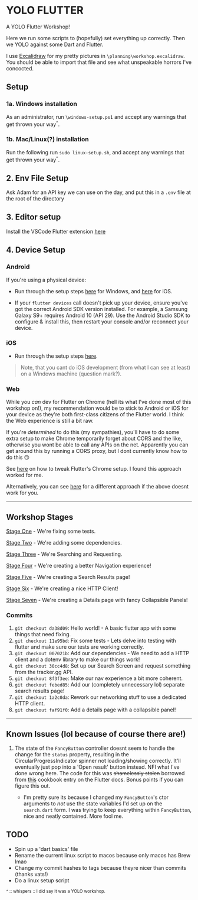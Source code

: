 # YOLO FLUTTER

A YOLO Flutter Workshop!

Here we run some scripts to (hopefully) set everything up correctly. Then we YOLO against some Dart and Flutter.

I use [Excalidraw](https://excalidraw.com/) for my pretty pictures in `\planning\workshop.excalidraw`. You should be able to import that file and see what unspeakable horrors I've concocted.

## Setup

### 1a. Windows installation

As an administrator, run `\windows-setup.ps1` and accept any warnings that get thrown your way<sup>^</sup>.

### 1b. Mac/Linux(?) installation

Run the following run `sudo linux-setup.sh`, and accept any warnings that get thrown your way<sup>^</sup>.

## 2. Env File Setup

Ask Adam for an API key we can use on the day, and put this in a `.env` file at the root of the directory

## 3. Editor setup

Install the VSCode Flutter extension [here](https://marketplace.visualstudio.com/items?itemName=Dart-Code.flutter)

## 4. Device Setup

### Android

If you're using a physical device:

- Run through the setup steps [here](https://flutter.dev/docs/get-started/install/windows#set-up-your-android-device) for Windows, and [here](https://flutter.dev/docs/get-started/install/macos#set-up-your-android-device) for iOS.

- If your `flutter devices` call doesn't pick up your device, ensure you've got the correct Android SDK version installed. For example, a Samsung Galaxy S9+ requires Android 10 (API 29). Use the Android Studio SDK to configure & install this, then restart your console and/or reconnect your device.

### iOS

- Run through the setup steps [here](https://flutter.dev/docs/get-started/install/macos#ios-setup).

> Note, that you cant do iOS development (from what I can see at least) on a Windows machine (question mark?).

### Web

While you _can_ dev for Flutter on Chrome (hell its what I've done most of this workshop on!), my recommendation would be to stick to Android or iOS for your device as they're both first-class citizens of the Flutter world. I think the Web experience is still a bit raw.

If you're _determined_ to do this (my sympathies), you'll have to do some extra setup to make Chrome temporarily forget about CORS and the like, otherwise you wont be able to call any APIs on the net. Apparently you can get around this by running a CORS proxy, but I dont currently know how to do this 🙃

See [here](https://stackoverflow.com/questions/65630743/how-to-solve-flutter-web-api-cors-error-only-with-dart-code/66879350#66879350) on how to tweak Flutter's Chrome setup. I found this approach worked for me.

Alternatively, you can see [here](https://github.com/flutter/flutter/issues/46904#issuecomment-629363145) for a different approach if the above doesnt work for you.

---

## Workshop Stages

[Stage One](workshop/1.%20Fix%20Tests.md) - We're fixing some tests.

[Stage Two](workshop/2.%20Add%20Dependencies.md) - We're adding some dependencies.

[Stage Three](workshop/3.%20Search%20Screen%20and%20Network%20Request.md) - We're Searching and Requesting.

[Stage Four](workshop/4.%20Better%20Nav%20Experience.md) - We're creating a better Navigation experience!

[Stage Five](workshop/5.%20Search%20Results%20Page.md) - We're creating a Search Results page!

[Stage Six](workshop/6.%20A%20Proper%20HTTP%20Client.md) - We're creating a nice HTTP Client!

[Stage Seven](workshop/7.%20A%20Details%20Page%20with%20Collapsible%20Panel.md) - We're creating a Details page with fancy Collapsible Panels!

### Commits

1. `git checkout da38d09`: Hello world! - A basic flutter app with some things that need fixing.
2. `git checkout 11e95bd`: Fix some tests - Lets delve into testing with flutter and make sure our tests are working correctly.
3. `git checkout 007021b`: Add our dependencies - We need to add a HTTP client and a dotenv library to make our things work!
4. `git checkout 30cc4d8`: Set up our Search Screen and request something from the tracker.gg API.
5. `git checkout 8f3f3ee`: Make our nav experience a bit more coherent.
6. `git checkout febed85`: Add our (completely unnecessary lol) separate search results page!
7. `git checkout 1a2c0da`: Rework our networking stuff to use a dedicated HTTP client.
8. `git checkout faf91f0`: Add a details page with a collapsible panel!

---

## Known Issues (lol because of course there are!)

1. The state of the `FancyButton` controller doesnt seem to handle the change for the `status` property, resulting in the CircularProgressIndicator spinner not loading/showing correctly. It'll eventually just pop into a 'Open result' button instead. NFI what I've done wrong here. The code for this was ~~shamelessly stolen~~ borrowed from [this](https://flutter.dev/docs/cookbook/effects/download-button) cookbook entry on the Flutter docs. Bonus points if you can figure this out.

   - I'm pretty sure its because I changed my `FancyButton`'s ctor arguments to _not_ use the state variables I'd set up on the `search.dart` form. I was trying to keep everything within `FancyButton`, nice and neatly contained. More fool me.

## TODO

- Spin up a 'dart basics' file
- Rename the current linux script to macos because only macos has Brew lmao
- Change my commit hashes to tags because theyre nicer than commits (thanks vats!)
- Do a linux setup script

<sup>^ :: whispers :: I did say it was a YOLO workshop.
